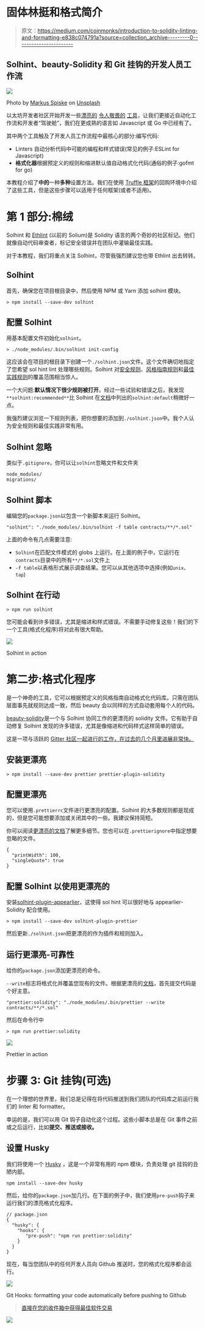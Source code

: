 # 固体林挺和格式简介

> 原文：<https://medium.com/coinmonks/introduction-to-solidity-linting-and-formatting-e838c074791a?source=collection_archive---------0----------------------->

## Solhint、beauty-Solidity 和 Git 挂钩的开发人员工作流

![](img/bc9b767991030346ff2174d7d0d7626b.png)

Photo by [Markus Spiske](https://unsplash.com/@markusspiske?utm_source=unsplash&utm_medium=referral&utm_content=creditCopyText) on [Unsplash](https://unsplash.com/search/photos/digital?utm_source=unsplash&utm_medium=referral&utm_content=creditCopyText)

以太坊开发者社区开始开发一些[漂亮的](/protofire-blog/solhint-an-advanced-linter-for-ethereums-solidity-c6b155aced7b) [令人敬畏的](https://github.com/duaraghav8/Ethlint) [工具](https://github.com/prettier-solidity/prettier-plugin-solidity)，让我们更接近自动化工作流和开发者“驾驶舱”，我们在更成熟的语言如 Javascript 或 Go 中已经有了。

其中两个工具触及了开发人员工作流程中最核心的部分:编写代码:

*   Linters 自动分析代码中可能的编程和样式错误(常见的例子:ESLint for Javascript)
*   **格式化器**根据预定义的规则和缩进默认值自动格式化代码(通俗的例子:gofmt for go)

本教程介绍了**中的**一种**多种**设置方法。我们在使用 [Truffle 框架](https://www.trufflesuite.com/)的回购环境中介绍了这些工具，但是这些步骤可以适用于任何框架(或者不适用)。

# 第 1 部分:棉绒

Solhint 和 [Ethlint](https://github.com/duaraghav8/Ethlint) (以前的 Solium)是 Solidity 语言的两个奇妙的社区标记。他们就像自动代码审查者，标记安全错误并在团队中灌输最佳实践。

对于本教程，我们将重点关注 Solhint，尽管我强烈建议您也带 Ethlint 出去转转。

## Solhint

首先，确保您在项目根目录中，然后使用 NPM 或 Yarn 添加 solhint 模块。

```
> npm install --save-dev solhint
```

## 配置 Solhint

用基本配置文件初始化`solhint`。

```
> ./node_modules/.bin/solhint init-config
```

这应该会在项目的根目录下创建一个`./solhint.json`文件。这个文件确切地指定了您希望 sol hint lint 处理哪些规则。Solhint 对[安全规则](https://github.com/protofire/solhint/blob/master/docs/rules.md#security-rules)、[风格指南规则](https://github.com/protofire/solhint/blob/master/docs/rules.md#style-guide-rules)和[最佳实践规则](https://github.com/protofire/solhint/blob/master/docs/rules.md#best-practise-rules)的覆盖范围相当惊人。

一个大问题:**默认情况下很少规则被打开**。经过一些试验和错误之后，我发现`**solhint:recommended**`比 Solhint 在[文档](https://github.com/protofire/solhint#configuration)中列出的`solhint:default`稍微好一点。

我强烈建议浏览一下规则列表，把你想要的添加到`./solhint.json`中。我个人认为安全规则和最佳实践非常有用。

## Solhint 忽略

类似于`.gitignore`，你可以让`solhint`忽略文件和文件夹

```
node_modules/
migrations/
```

## Solhint 脚本

编辑您的`package.json`以包含一个新脚本来运行 Solhint。

```
"solhint": "./node_modules/.bin/solhint -f table contracts/**/*.sol"
```

上面的命令有几点需要注意:

*   `Solhint`在匹配文件模式的 globs 上运行。在上面的例子中，它运行在`contracts`目录中的所有`**/*.sol`文件上
*   `-f table`以表格形式展示调查结果。您可以从其他选项中选择(例如`unix`、`tap`)

## Solhint 在行动

```
> npm run solhint
```

您可能会看到许多错误，尤其是缩进和样式错误。不需要手动修复这些！我们的下一个工具(格式化程序)将对此有很大帮助。

![](img/5e0e0419f162a02045038056c325c92a.png)

Solhint in action

# 第二步:格式化程序

是一个神奇的工具，它可以根据预定义的风格指南自动格式化代码库。只需在团队层面事先就规则达成一致，然后 beauty 会以同样的方式自动套用每个人的代码。

[beauty-solidity](https://github.com/prettier-solidity/prettier-plugin-solidity)是一个与 Solhint 协同工作的更漂亮的 solidity 文件。它有助于自动修复 Solhint 发现的许多错误，尤其是像缩进和代码样式这样简单的错误。

这是一项与活跃的 [Gitter 社区一起进行的工作，在过去的几个月里进展非常快。](https://gitter.im/prettier-solidity/Lobby)

## 安装更漂亮

```
> npm install --save-dev prettier prettier-plugin-solidity
```

## 配置更漂亮

您可以使用`.prettierrc`文件进行更漂亮的配置。Solhint 的大多数规则都是现成的，但是您可能想要添加或关闭其中的一些。我建议保持简短。

你可以阅读[更漂亮的文档](https://prettier.io/docs/en/options.html)了解更多细节。您也可以在`.prettierignore`中指定想要忽略的文件。

```
{
  "printWidth": 100,
  "singleQuote": true
}
```

## 配置 Solhint 以使用更漂亮的

安装[solhint-plugin-appearlier](https://github.com/fvictorio/solhint-plugin-prettier)，这使得 sol hint 可以很好地与 appearlier-Solidity 配合使用。

```
> npm install --save-dev solhint-plugin-prettier
```

然后更新`./solhint.json`把更漂亮的作为插件和规则加入。

## 运行更漂亮-可靠性

给你的`package.json`添加更漂亮的命令。

`--write`标志将格式化并覆盖您现有的文件。根据更漂亮的[文档](https://prettier.io/docs/en/cli.html)，首先提交代码是个好主意。

```
"prettier:solidity": "./node_modules/.bin/prettier --write contracts/**/*.sol"
```

然后在命令行中

```
> npm run prettier:solidity
```

![](img/9d694b49fcac469119a8fe1f87fefcc3.png)

Prettier in action

# 步骤 3: Git 挂钩(可选)

在一个理想的世界里，我们总是记得在将代码推送到我们团队的代码库之前运行我们的 linter 和 formatter。

幸运的是，我们可以用 Git 钩子自动化这个过程。这些小脚本总是在 Git 事件之前或之后运行，比如**提交、推送或接收。**

## 设置 Husky

我们将使用一个 [Husky](https://github.com/typicode/husky) ，这是一个非常有用的 npm 模块，负责处理 git 挂钩的丑陋内部。

```
npm install --save-dev husky
```

然后，给你的`package.json`加几行。在下面的例子中，我们使用`pre-push`钩子来运行我们的漂亮格式化程序。

```
// package.json
{
  "husky": {
    "hooks": {
       "pre-push": "npm run prettier:solidity"
    }
  }
}
```

现在，每当您团队中的任何开发人员向 Github 推送时，您的格式化程序都会运行。

![](img/7eef681e34dac817e4f1c368678bfb02.png)

Git Hooks: formatting your code automatically before pushing to Github

> [直接在您的收件箱中获得最佳软件交易](https://coincodecap.com/?utm_source=coinmonks)

[![](img/7c0b3dfdcbfea594cc0ae7d4f9bf6fcb.png)](https://coincodecap.com/?utm_source=coinmonks)